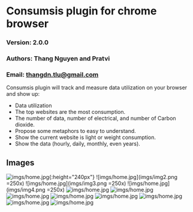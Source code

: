 # Consumsis plugin for chrome browser
### Version: 2.0.0
### Authors: Thang Nguyen and Pratvi
### Email: thangdn.tlu@gmail.com

Consumsis plugin will track and measure data utilization on your browser and show up:
- Data utilization
- The top websites are the most consumption.
- The number of data, number of electrical, and number of Carbon dioxide. 
- Propose some metaphors to easy to understand.
- Show the current website is light or weight consumption.
- Show the data (hourly, daily, monthly, even years).

## Images
![imgs/home.jpg](imgs/img1.png){:height="240px"}
![imgs/home.jpg](imgs/img2.png =250x)
![imgs/home.jpg](imgs/img3.png =250x)
![imgs/home.jpg](imgs/img4.png =250x)
![imgs/home.jpg](imgs/img5.png)
![imgs/home.jpg](imgs/img6.png)
![imgs/home.jpg](imgs/img7.png)
![imgs/home.jpg](imgs/img8.png)
![imgs/home.jpg](imgs/img9.png)
![imgs/home.jpg](imgs/img10.png)
![imgs/home.jpg](imgs/img11.png)
![imgs/home.jpg](imgs/notifi.jpg)